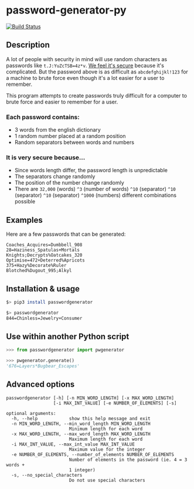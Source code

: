 # password-generator-py

[![Build Status](https://travis-ci.org/gabfl/password-generator-py.svg?branch=master)](https://travis-ci.org/gabfl/password-generator-py)

## Description

A lot of people with security in mind will use random characters as passwords like `t.J:YuZcTSB=4z*v`.
[We feel it's secure](https://xkcd.com/936/) because it's complicated. But the password above is as difficult as `abcdefghijkl!123` for a machine to brute force even though it's a lot easier for a user to remember.

This program attempts to create passwords truly difficult for a computer to brute force and easier to remember for a user.

### Each password contains:

 - 3 words from the english dictionary
 - 1 random number placed at a random position
 - Random separators between words and numbers

### It is very secure because...

 - Since words length differ, the password length is unpredictable
 - The separators change randomly
 - The position of the number change randomly
 - There are `32,000` (words) `^3` (number of words) `^10` (separator) `^10` (separator) `^10` (separator) `^1000` (numbers) different combinations possible

## Examples

Here are a few passwords that can be generated:

```
Coaches_Acquires=Dumbbell_908
28=Haziness_Spatulas+Mortals
Knights;Decrypts%Oatcakes_320
Optimise=472+Deterred%Apricots
375+Hazy%Decorate%Ruler
Blotched%Dugout_995;Alkyl
```

## Installation & usage

```bash
$> pip3 install passwordgenerator

$> passwordgenerator
844=Chinless=Jewelry+Consumer
```

## Use within another Python script

```python
>>> from passwordgenerator import pwgenerator

>>> pwgenerator.generate()
'676=Layers*Bugbear_Escapes'
```

## Advanced options

```
passwordgenerator [-h] [-n MIN_WORD_LENGTH] [-x MAX_WORD_LENGTH]
                  [-i MAX_INT_VALUE] [-e NUMBER_OF_ELEMENTS] [-s]

optional arguments:
  -h, --help            show this help message and exit
  -n MIN_WORD_LENGTH, --min_word_length MIN_WORD_LENGTH
                        Minimum length for each word
  -x MAX_WORD_LENGTH, --max_word_length MAX_WORD_LENGTH
                        Maximum length for each word
  -i MAX_INT_VALUE, --max_int_value MAX_INT_VALUE
                        Maximum value for the integer
  -e NUMBER_OF_ELEMENTS, --number_of_elements NUMBER_OF_ELEMENTS
                        Number of elements in the password (ie. 4 = 3 words +
                        1 integer)
  -s, --no_special_characters
                        Do not use special characters
```
